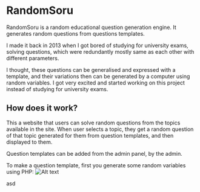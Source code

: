 # RandomSoru

RandomSoru is a random educational question generation engine. It generates random questions from questions templates.

I made it back in 2013 when I got bored of studying for university exams, solving questions, which were redundantly
mostly same as each other with different parameters.

I thought, these questions can be generalised and expressed with a template, and their variations then can be generated
 by a computer using random variables. I got very excited and started working on this project instead of studying for university exams.
 
## How does it work?

This a website that users can solve random questions from the topics available in the site. When user selects a topic,
they get a random question of that topic generated for them from question templates, and then displayed to them.

Question templates can be added from the admin panel, by the admin.

To make a question template, first you generate some random variables using PHP:
![Alt text](img/ss1.jpg?raw=true "PHP")

asd

